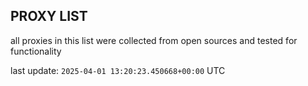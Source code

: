 ## PROXY LIST

all proxies in this list were collected from open sources and tested for functionality

last update: `2025-04-01 13:20:23.450668+00:00` UTC